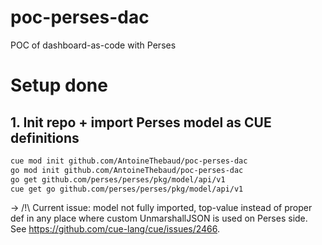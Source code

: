 # poc-perses-dac

POC of dashboard-as-code with Perses

# Setup done

## 1. Init repo + import Perses model as CUE definitions

```bash
cue mod init github.com/AntoineThebaud/poc-perses-dac
go mod init github.com/AntoineThebaud/poc-perses-dac
go get github.com/perses/perses/pkg/model/api/v1
cue get go github.com/perses/perses/pkg/model/api/v1
```

-> /!\ Current issue: model not fully imported, top-value instead of proper def in any place where custom UnmarshallJSON is used on Perses side. See https://github.com/cue-lang/cue/issues/2466.